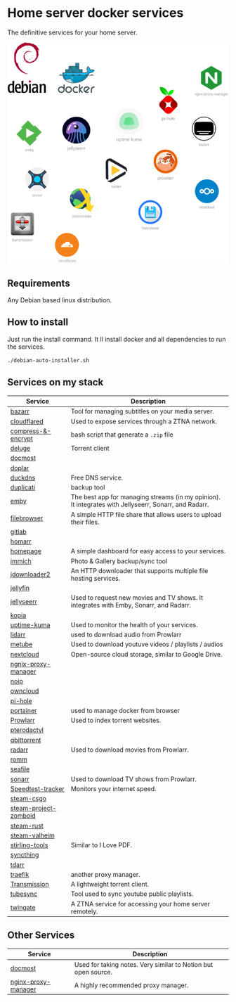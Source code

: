 # Home server docker services

The definitive services for your home server.

![](banner.png)

## Requirements
Any Debian based linux distribution.

## How to install
Just run the install command. It ll install docker and all dependencies to run the services.

```bash
./debian-auto-installer.sh
```

## Services on my stack

| Service | Description |
|--|--|
| [bazarr]("#") | Tool for managing subtitles on your media server. |
| [cloudflared]("#") | Used to expose services through a ZTNA network. |
| [compress-&-encrypt]("#") | bash script that generate a `.zip` file  |
| [deluge]("#") | Torrent client |
| [docmost]("#") |  |
| [doplar]("#") |  |
| [duckdns]("#") | Free DNS service. |
| [duplicati]("#") | backup tool |
| [emby]("#") | The best app for managing streams (in my opinion). It integrates with Jellyseerr, Sonarr, and Radarr. |
| [filebrowser]("#") | A simple HTTP file share that allows users to upload their files. |
| [gitlab]("#") |  |
| [homarr]("#") |  |
| [homepage]("#") | A simple dashboard for easy access to your services. |
| [immich]("#") | Photo & Gallery backup/sync tool |
| [jdownloader2]("#") | An HTTP downloader that supports multiple file hosting services. |
| [jellyfin]("#") |  |
| [jellyseerr]("#") | Used to request new movies and TV shows. It integrates with Emby, Sonarr, and Radarr. |
| [kopia]("#") |  |
| [uptime-kuma]("#") | Used to monitor the health of your services. |
| [lidarr]("#") | used to download audio from Prowlarr |
| [metube]("#") | Used to download youtuve videos / playlists / audios |
| [nextcloud]("#") | Open-source cloud storage, similar to Google Drive. |
| [ngnix-proxy-manager]("#") |  |
| [noip]("#") |  |
| [owncloud]("#") |  |
| [pi-hole]("#") |  |
| [portainer]("#") | used to manage docker from browser |
| [Prowlarr]("#") | Used to index torrent websites. |
| [pterodactyl]("#") |  |
| [qbittorrent]("#") |  |
| [radarr]("#") | Used to download movies from Prowlarr. |
| [romm]("#") |  |
| [seafile]("#") |  |
| [sonarr]("#") | Used to download TV shows from Prowlarr. |
| [Speedtest-tracker]("#") | Monitors your internet speed. |
| [steam-csgo]("#") |  |
| [steam-project-zomboid]("#") |  |
| [steam-rust]("#") |  |
| [steam-valheim]("#") |  |
| [stirling-tools]("#") | Similar to I Love PDF. |
| [syncthing]("#") |  |
| [tdarr]("#") |  |
| [traefik]("#") | another proxy manager. |
| [Transmission]("#") | A lightweight torrent client. |
| [tubesync]("#") | Tool used to sync youtube public playlists. |
| [twingate]("#") | A ZTNA service for accessing your home server remotely. |

## Other Services

| Service | Description |
|--|--|
| [docmost]("#") | Used for taking notes. Very similar to Notion but open source. |
| [nginx-proxy-manager]("#") | A highly recommended proxy manager. |
